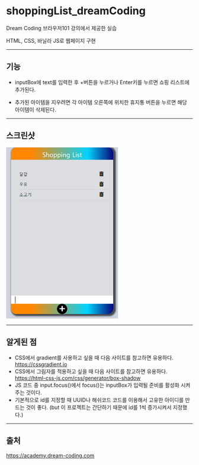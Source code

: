 # shoppingList_dreamCoding

Dream Coding 브라우저101 강의에서 제공한 실습

HTML, CSS, 바닐라 JS로 웹페이지 구현

---

## 기능

- inputBox에 text를 입력한 후 +버튼을 누르거나 Enter키를 누르면 쇼핑 리스트에 추가된다.

- 추가된 아이템을 지우려면 각 아이템 오른쪽에 위치한 휴지통 버튼을 누르면 해당 아이템이 삭제된다.

---

## 스크린샷

<img src= "img/capture1.png" width="60%">

---

## 알게된 점

- CSS에서 gradient를 사용하고 싶을 때 다음 사이트를 참고하면 유용하다.
  https://cssgradient.io
- CSS에서 그림자를 적용하고 싶을 때 다음 사이트를 참고하면 유용하다.
  https://html-css-js.com/css/generator/box-shadow
- JS 코드 중 input.focus()에서 focus()는 inputBox가 입력될 준비를 활성화 시켜주는 것이다.
- 기본적으로 id를 지정할 때 UUID나 해쉬코드 코드를 이용해서 고유한 아이디를 만드는 것이 좋다. (but 이 프로젝트는 간단하기 때문에 id를 1씩 증가시켜서 지정했다.)

---

## 출처

https://academy.dream-coding.com
